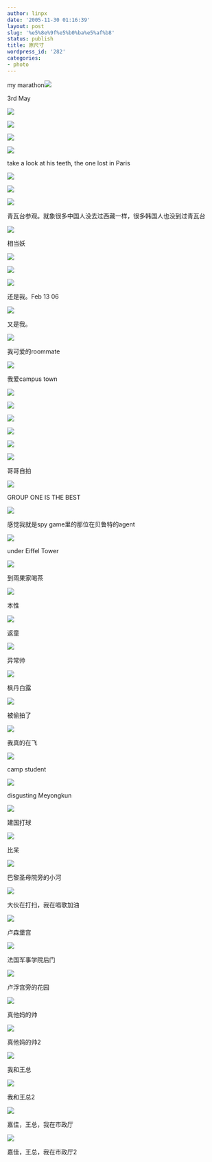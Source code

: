 ```yaml
---
author: linpx
date: '2005-11-30 01:16:39'
layout: post
slug: '%e5%8e%9f%e5%b0%ba%e5%af%b8'
status: publish
title: 原尺寸
wordpress_id: '282'
categories:
- photo
---
```


  
  
  
  
my marathon![](http://static.flickr.com/54/129293684_1927dcbc65.jpg)

  
3rd May

  

![](http://static.flickr.com/53/140812124_ec5ecda6ee.jpg?v=0)

  
  

![](http://static.flickr.com/49/140831299_f73d5624dc.jpg?v=0)

  
  

![](http://static.flickr.com/46/140831369_96c8bd2863.jpg?v=0)

  
  
  

![](http://static.flickr.com/47/139717962_8c11dc51aa.jpg?v=0)

take a look at his teeth, the one lost in Paris

  

![](http://static.flickr.com/30/139717512_1bfd5f9fe5.jpg?v=0)

  

![](http://static.flickr.com/49/139717575_94e8719c3f.jpg?v=0)

  
  

  

  

  
  
  
  
  
  

![](http://static.flickr.com/46/136361188_9e182b07d3.jpg?v=0)

青瓦台参观。就象很多中国人没去过西藏一样，很多韩国人也没到过青瓦台

  

![](http://static.flickr.com/34/120269802_c5aae95b34.jpg?v=0)

  
  

  
  
相当妖

  

![](http://static.flickr.com/55/107211288_6f15918981.jpg?v=0)

  

![](http://static.flickr.com/19/107211166_74e8ee4fd4.jpg?v=0)

  

![](http://static.flickr.com/42/107211086_aa1032e7f5.jpg?v=0)

  

  

  

  
  
还是我。Feb 13 06

  
![](http://static.flickr.com/19/99257253_4a9e775506_o.jpg)

  
又是我。

![](http://static.flickr.com/31/99257182_1ed1367fdf_o.jpg)

  
我可爱的roommate

  
![](http://static.flickr.com/21/99257223_57327d5e5c.jpg)

  
我爱campus town

  

![](http://static.flickr.com/35/98105708_efbd4bb17c.jpg?v=0)

  
  

![](http://static.flickr.com/27/98105693_d17a0d425f.jpg?v=0)

  
  

![](http://static.flickr.com/25/98105679_ada6c01da1.jpg?v=0)

  
  

![](http://static.flickr.com/30/98105667_b69915728d.jpg?v=0)

  
  

![](http://static.flickr.com/33/98105657_8307f3b75b.jpg?v=0)

  
  

![](http://static.flickr.com/29/98105649_e094df1e76.jpg?v=0)

  

  

  

  

  

  
  
哥哥自拍

![](http://i30.photobucket.com/albums/c330/pennyg/GIisthebestcopy8.jpg)

GROUP ONE IS THE BEST

![](http://i30.photobucket.com/albums/c330/pennyg/dscn3054.jpg)

感觉我就是spy game里的那位在贝鲁特的agent

![](http://i30.photobucket.com/albums/c330/pennyg/pa100022.jpg)

under Eiffel Tower

![](http://i30.photobucket.com/albums/c330/pennyg/dscn3138.jpg)

到雨果家喝茶

![](http://i30.photobucket.com/albums/c330/pennyg/pb050055.jpg)

本性

![](http://i30.photobucket.com/albums/c330/pennyg/dscn3117.jpg)

返童

![](http://i30.photobucket.com/albums/c330/pennyg/dscn3100.jpg)

异常帅

![](http://i30.photobucket.com/albums/c330/pennyg/dscn2928.jpg)

枫丹白露

![](http://i30.photobucket.com/albums/c330/pennyg/dsc01392.jpg)

被偷拍了

![](http://i30.photobucket.com/albums/c330/pennyg/dsc01353.jpg)

我真的在飞

![](http://i30.photobucket.com/albums/c330/pennyg/DSC01411.jpg)

camp student

![](http://i30.photobucket.com/albums/c330/pennyg/20051031041.jpg)

disgusting Meyongkun

![](http://i30.photobucket.com/albums/c330/pennyg/dscn3604.jpg)

建国打球

![](http://i30.photobucket.com/albums/c330/pennyg/dscn3531.jpg)

比呆

![](http://i30.photobucket.com/albums/c330/pennyg/dscn2490.jpg)

巴黎圣母院旁的小河

![](http://i30.photobucket.com/albums/c330/pennyg/dsc04984.jpg)

大伙在打扫，我在唱歌加油

![](http://i30.photobucket.com/albums/c330/pennyg/dsc01031.jpg)

卢森堡宫

![](http://i30.photobucket.com/albums/c330/pennyg/dsc00946.jpg)

法国军事学院后门

![](http://i30.photobucket.com/albums/c330/pennyg/dsc00586.jpg)

卢浮宫旁的花园

![](http://i30.photobucket.com/albums/c330/pennyg/ws1.jpg)

真他妈的帅

![](http://i30.photobucket.com/albums/c330/pennyg/ws2.jpg)

真他妈的帅2

![](http://i30.photobucket.com/albums/c330/pennyg/wz1.jpg)

我和王总

![](http://i30.photobucket.com/albums/c330/pennyg/wz2.jpg)

我和王总2

![](http://i30.photobucket.com/albums/c330/pennyg/wz3.jpg)

嘉佳，王总，我在市政厅

![](http://i30.photobucket.com/albums/c330/pennyg/wz4.jpg)

嘉佳，王总，我在市政厅2


